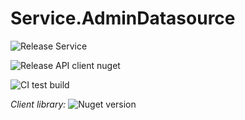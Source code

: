 # Service.AdminDatasource

![Release Service](https://github.com/MyJetWallet/MyJetWallet.ServiceBus.SessionAudit/workflows/Release%20Service/badge.svg)

![Release API client nuget](https://github.com/MyJetWallet/MyJetWallet.ServiceBus.SessionAudit/workflows/Release%20API%20client%20nuget/badge.svg)

![CI test build](https://github.com/MyJetWallet/MyJetWallet.ServiceBus.SessionAudit/workflows/CI%20test%20build/badge.svg)

*Client library:* ![Nuget version](https://img.shields.io/nuget/v/MyJetWallet.ServiceBus.SessionAudit?label=MyJetWallet.ServiceBus.SessionAudit&style=social)

